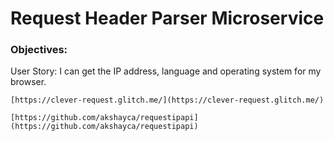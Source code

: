 Request Header Parser Microservice
==================================

### Objectives:

User Story: I can get the IP address, language and operating system for my browser.

```
[https://clever-request.glitch.me/](https://clever-request.glitch.me/)
```
```
[https://github.com/akshayca/requestipapi](https://github.com/akshayca/requestipapi)
```

